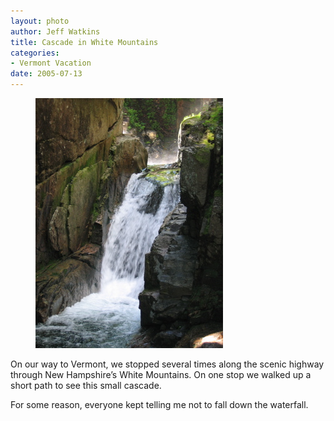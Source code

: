 ```yaml
--- 
layout: photo
author: Jeff Watkins
title: Cascade in White Mountains
categories: 
- Vermont Vacation
date: 2005-07-13
---
```


<figure><img class="photo" src="/photos/IMG_2105a.jpg"></figure>

On our way to Vermont, we stopped several times along the scenic highway
through New Hampshire’s White Mountains. On one stop we walked up a short path
to see this small cascade.

For some reason, everyone kept telling me not to fall down the waterfall.

